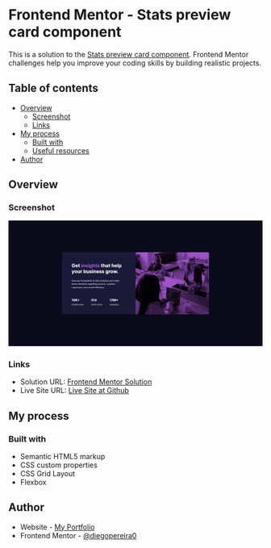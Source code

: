 # Frontend Mentor - Stats preview card component

This is a solution to the [Stats preview card component](https://www.frontendmentor.io/challenges/stats-preview-card-component-8JqbgoU62). Frontend Mentor challenges help you improve your coding skills by building realistic projects.

## Table of contents

- [Overview](#overview)
  - [Screenshot](#screenshot)
  - [Links](#links)
- [My process](#my-process)
  - [Built with](#built-with)
  - [Useful resources](#useful-resources)
- [Author](#author)

## Overview

### Screenshot

![](./stats-preview-card-component-screenshot.png)

### Links

- Solution URL: [Frontend Mentor Solution](https://www.frontendmentor.io/solutions/single-price-grid-component-d_tC0dQxGX)
- Live Site URL: [Live Site at Github](https://diegopereira0.github.io/single-price-grid-component/)

## My process

### Built with

- Semantic HTML5 markup
- CSS custom properties
- CSS Grid Layout
- Flexbox

## Author

- Website - [My Portfolio](https://dribbble.com/diego-pereira)
- Frontend Mentor - [@diegopereira0](https://www.frontendmentor.io/profile/diegopereira0)
